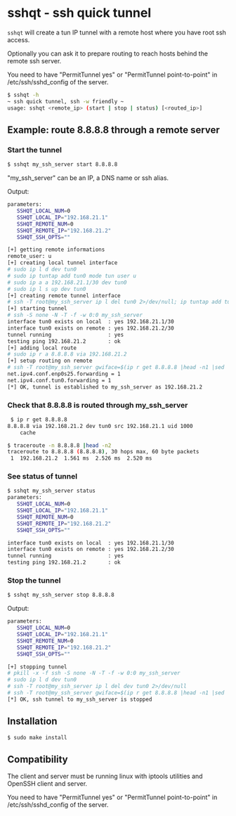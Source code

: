 # sshqt - ssh quick tunnel

`sshqt` will create a tun IP tunnel with a remote host where you have root ssh access.

Optionally you can ask it to prepare routing to reach hosts behind the remote ssh server.

You need to have "PermitTunnel yes" or "PermitTunnel point-to-point" in /etc/ssh/sshd_config of the server.

``` bash
$ sshqt -h
~ ssh quick tunnel, ssh -w friendly ~
usage: sshqt <remote_ip> (start | stop | status) [<routed_ip>]
```

## Example: route 8.8.8.8 through a remote server

### Start the tunnel

``` bash
$ sshqt my_ssh_server start 8.8.8.8
```

"my_ssh_server" can be an IP, a DNS name or ssh alias.

Output:
``` bash
parameters:
   SSHQT_LOCAL_NUM=0
   SSHQT_LOCAL_IP="192.168.21.1"
   SSHQT_REMOTE_NUM=0
   SSHQT_REMOTE_IP="192.168.21.2"
   SSHQT_SSH_OPTS=""

[+] getting remote informations
remote_user: u
[+] creating local tunnel interface
# sudo ip l d dev tun0
# sudo ip tuntap add tun0 mode tun user u
# sudo ip a a 192.168.21.1/30 dev tun0
# sudo ip l s up dev tun0
[+] creating remote tunnel interface
# ssh -T root@my_ssh_server ip l del tun0 2>/dev/null; ip tuntap add tun0 mode tun user u; ip a a 192.168.21.2/30 dev tun0 && ip l s up dev tun0
[+] starting tunnel
# ssh -S none -N -T -f -w 0:0 my_ssh_server
interface tun0 exists on local  : yes 192.168.21.1/30
interface tun0 exists on remote : yes 192.168.21.2/30
tunnel running                  : yes
testing ping 192.168.21.2       : ok
[+] adding local route
# sudo ip r a 8.8.8.8 via 192.168.21.2
[+] setup routing on remote
# ssh -T root@my_ssh_server gwiface=$(ip r get 8.8.8.8 |head -n1 |sed 's/.*dev \([^ ]*\).*/\1/') && sysctl -w net.ipv4.conf.$(echo $gwiface |tr '.' '/').forwarding=1 && sysctl -w net.ipv4.conf.tun0.forwarding=1 && iptables -t nat -A POSTROUTING -s 192.168.21.1 -o $gwiface -j MASQUERADE
net.ipv4.conf.enp0s25.forwarding = 1
net.ipv4.conf.tun0.forwarding = 1
[*] OK, tunnel is established to my_ssh_server as 192.168.21.2
```

### Check that 8.8.8.8 is routed through my_ssh_server

``` bash
 $ ip r get 8.8.8.8
8.8.8.8 via 192.168.21.2 dev tun0 src 192.168.21.1 uid 1000 
    cache 
```
``` bash
$ traceroute -n 8.8.8.8 |head -n2
traceroute to 8.8.8.8 (8.8.8.8), 30 hops max, 60 byte packets
 1  192.168.21.2  1.561 ms  2.526 ms  2.520 ms
```

### See status of tunnel

``` bash
$ sshqt my_ssh_server status 
parameters:
   SSHQT_LOCAL_NUM=0
   SSHQT_LOCAL_IP="192.168.21.1"
   SSHQT_REMOTE_NUM=0
   SSHQT_REMOTE_IP="192.168.21.2"
   SSHQT_SSH_OPTS=""

interface tun0 exists on local  : yes 192.168.21.1/30
interface tun0 exists on remote : yes 192.168.21.2/30
tunnel running                  : yes
testing ping 192.168.21.2       : ok
```

### Stop the tunnel

``` bash
$ sshqt my_ssh_server stop 8.8.8.8
```

Output:
``` bash
parameters:
   SSHQT_LOCAL_NUM=0
   SSHQT_LOCAL_IP="192.168.21.1"
   SSHQT_REMOTE_NUM=0
   SSHQT_REMOTE_IP="192.168.21.2"
   SSHQT_SSH_OPTS=""

[+] stopping tunnel
# pkill -x -f ssh -S none -N -T -f -w 0:0 my_ssh_server
# sudo ip l d dev tun0
# ssh -T root@my_ssh_server ip l del dev tun0 2>/dev/null
# ssh -T root@my_ssh_server gwiface=$(ip r get 8.8.8.8 |head -n1 |sed 's/.*dev \([^ ]*\).*/\1/') && iptables -t nat -D POSTROUTING -s 192.168.21.1 -o $gwiface -j MASQUERADE 2>/dev/null
[*] OK, ssh tunnel to my_ssh_server is stopped
```

## Installation

``` bash
$ sudo make install
```

## Compatibility

The client and server must be running linux with iptools utilities and OpenSSH client and server.

You need to have "PermitTunnel yes" or "PermitTunnel point-to-point" in /etc/ssh/sshd_config of the server.
